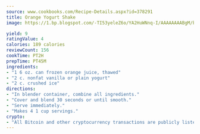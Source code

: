 ```yaml
---
source: www.cookbooks.com/Recipe-Details.aspx?id=378291
title: Orange Yogurt Shake
image: https://1.bp.blogspot.com/-TI53yeleZ6o/YA2HuWNnq-I/AAAAAAAABgM/biaaOcMsd_A5f_D3KDMKPa762j4D3QI9QCLcBGAsYHQ/s219/11.png

yield: 9
ratingValue: 4
calories: 189 calories
reviewCount: 156
cookTime: PT2H
prepTime: PT45M
ingredients:
- "1 6 oz. can frozen orange juice, thawed"
- "2 c. nonfat vanilla or plain yogurt"
- "2 c. crushed ice"
directions:
- "In blender container, combine all ingredients."
- "Cover and blend 30 seconds or until smooth."
- "Serve immediately."
- "Makes 4 1 cup servings."
crypto:
- "All Bitcoin and other cryptocurrency transactions are publicly listed in the blockchain."
---
```

